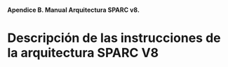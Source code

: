 #### Apendice B. Manual Arquitectura SPARC v8.
# Descripción de las instrucciones de la arquitectura SPARC V8
